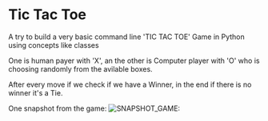 # Tic Tac Toe 

A try to build a very basic  command line 'TIC TAC TOE' Game in Python using concepts like classes

One is human payer with 'X',
an the other is Computer player with 'O' who is choosing randomly from the avilable boxes.

After every move if we check if we have a Winner,
in the end if there is no winner it's a Tie.

One snapshot from the game:
![SNAPSHOT_GAME:](snapshot.png)